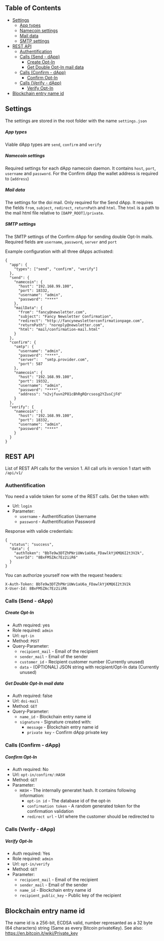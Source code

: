 ## Table of Contents
- [Settings](#settings)
    * [App types](#app-types)
    * [Namecoin settings](#namecoin-settings)
    * [Mail data](#mail-data)
    * [SMTP settings](#smtp-settings)
- [REST API](#rest-api)
    * [Authentification](#authentification)
    * [Calls (Send - dApp)](#calls--send---dapp-)
        - [Create Opt-In](#create-opt-in)
        - [Get Double Opt-In mail data](#get-double-opt-in-mail-data)
    * [Calls (Confirm - dApp)](#calls--confirm---dapp-)
        - [Confirm Opt-In](#confirm-opt-in)
    * [Calls (Verify - dApp)](#calls--verify---dapp-)
        - [Verify Opt-In](#verify-opt-in)
- [Blockchain entry name id](#blockchain-entry-name-id)

## Settings
The settings are stored in the root folder with the name ``settings.json``

##### App types
Viable dApp types are ``send``, ``confirm`` and ``verify``

##### Namecoin settings
Required settings for each dApp namecoin daemon. It contains ``host``, ``port``, ``username`` and ``password``. For the Confirm dApp the wallet address is required to (``address``)

##### Mail data
The settings for the doi mail. Only required for the Send dApp. It requires the fields ``from``, ``subject``, ``redirect``, ``returnPath`` and ``html``. The ``html`` is a path to the mail html file relative to ``[DAPP_ROOT]/private``.

##### SMTP settings
The SMTP settings of the Confirm dApp for sending double Opt-In mails. Required fields are ``username``, ``password``, ``server`` and ``port``

Example configuration with all three dApps activated:
```
{
  "app": {
    "types": ["send", "confirm", "verify"]
  },
  "send": {
    "namecoin": {
      "host": "192.168.99.100",
      "port": 18332,
      "username": "admin",
      "password": "****"
    },
    "mailData": {
      "from": "fancy@newsletter.com",
      "subject": "Fancy Newsletter Confirmation",
      "redirect": "http://fancynewsletterconfirmationpage.com",
      "returnPath": "noreply@newsletter.com",
      "html": "mail/confirmation-mail.html"
    }
  },
  "confirm": {
    "smtp": {
      "username": "admin",
      "password": "****",
      "server":   "smtp.provider.com",
      "port": 587
    },
    "namecoin": {
      "host": "192.168.99.100",
      "port": 19332,
      "username": "admin",
      "password": "****",
      "address": "n2vjfuvn2P81cBhRgRQrcsosg2YZusCjFd"
    }
  },
  "verify": {
    "namecoin": {
      "host": "192.168.99.100",
      "port": 18332,
      "username": "admin",
      "password": "****"
    }
  }
}
```

## REST API
List of REST API calls for the version 1.
All call urls in version 1 start with ``/api/v1/``

### Authentification
You need a valide token for some of the REST calls. Get the token with:

* Url: ``login``
* Parameter:
    + ``username`` - Authentification Username
    + ``password`` - Authentification Password

Response with valide credentials:
```
{
  "status": "success",
  "data": {
    "authToken": "BbTe9w3DTZhPNriUWv1aU6a_FDawlkYjKMQ6I2t3V2k",
    "userId": "8BxFMSZAc7Ez2iiR6"
  }
}
```
You can authorize yourself now with the request headers:
```
X-Auth-Token: BbTe9w3DTZhPNriUWv1aU6a_FDawlkYjKMQ6I2t3V2k
X-User-Id: 8BxFMSZAc7Ez2iiR6
```

### Calls (Send - dApp)
##### Create Opt-In
* Auth required: yes
* Role required: ``admin``
* Url: ``opt-in``
* Method: ``POST``
* Query-Parameter:
    + ``recipient_mail`` - Email of the recipient
    + ``sender_mail`` - Email of the sender
    + ``customer_id`` - Recipient customer number (Currently unused)
    + ``data`` - (OPTIONAL) JSON string with recipient/Opt-In data (Currently unused)

##### Get Double Opt-In mail data
* Auth required: false
* Url: ``doi-mail``
* Method: ``GET``
* Query-Parameter:
    + ``name_id`` - Blockchain entry name id
    + ``signature`` - Signature created with:
        + ``message`` - Blockchain entry name id
        + ``private key`` - Confirm dApp private key

### Calls (Confirm - dApp)
##### Confirm Opt-In
* Auth required: No
* Url: ``opt-in/confirm/:HASH``
* Method: ``GET``
* Parameter:
    + ``HASH`` - The internally generatet hash. It contains following information:
        + ``opt-in id`` - The database id of the opt-in
        + ``confirmation token`` - A random generated token for the confirmation validation
        + ``redirect url`` - Url where the customer should be redirected to

### Calls (Verify - dApp)
##### Verify Opt-In
* Auth required: Yes
* Role required: ``admin``
* Url: ``opt-in/verify``
* Method: ``GET``
* Parameter:
    + ``recipient_mail`` - Email of the recipient
    + ``sender_mail`` - Email of the sender
    + ``name_id`` - Blockchain entry name id
    + ``recipient_public_key`` - Public key of the recipient

## Blockchain entry name id
The name id is a 256-bit, ECDSA valid, number represanted as a 32 byte (64 characters) string (Same as every Bitcoin privateKey). See also: https://en.bitcoin.it/wiki/Private_key
